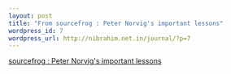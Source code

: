 ```yaml
--- 
layout: post
title: "From sourcefrog : Peter Norvig's important lessons"
wordpress_id: 7
wordpress_url: http://nibrahim.net.in/journal/?p=7
---
```

<a href="http://sourcefrog.net/weblog/software/norvig-advice.html">sourcefrog : Peter Norvig's important lessons</a>
